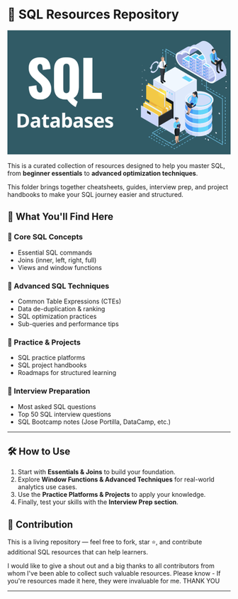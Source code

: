 # 📂 SQL Resources Repository

<p align="center">
  <img src="images/SQL Databases.png" alt="Income Distribution" width="600"/>
</p>

This is a curated collection of resources designed to help you master SQL, from **beginner essentials** to **advanced optimization techniques**.  

This folder brings together cheatsheets, guides, interview prep, and project handbooks to make your SQL journey easier and structured.

## 📘 What You'll Find Here

### 🔹 Core SQL Concepts
- Essential SQL commands  
- Joins (inner, left, right, full)  
- Views and window functions  

### 🔹 Advanced SQL Techniques
- Common Table Expressions (CTEs)  
- Data de-duplication & ranking  
- SQL optimization practices  
- Sub-queries and performance tips  

### 🔹 Practice & Projects
- SQL practice platforms  
- SQL project handbooks  
- Roadmaps for structured learning  

### 🔹 Interview Preparation
- Most asked SQL questions  
- Top 50 SQL interview questions  
- SQL Bootcamp notes (Jose Portilla, DataCamp, etc.)  

---

## 🛠 How to Use
1. Start with **Essentials & Joins** to build your foundation.  
2. Explore **Window Functions & Advanced Techniques** for real-world analytics use cases.  
3. Use the **Practice Platforms & Projects** to apply your knowledge.  
4. Finally, test your skills with the **Interview Prep section**.  


## 🚀 Contribution
This is a living repository — feel free to fork, star ⭐, and contribute additional SQL resources that can help learners.

I would like to give a shout out and a big thanks to all contributors from whom I've been able to collect such valuable resources. Please know - If you're resources made it here, they were invaluable for me. THANK YOU

---
